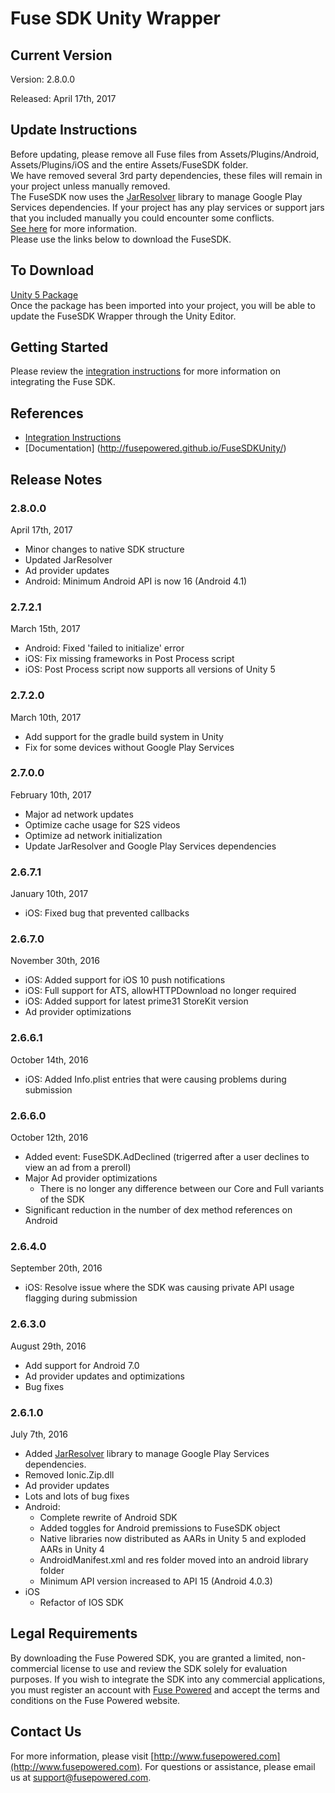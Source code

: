 # Fuse SDK Unity Wrapper

## Current Version

Version: 2.8.0.0

Released: April 17th, 2017

## Update Instructions
Before updating, please remove all Fuse files from Assets/Plugins/Android, Assets/Plugins/iOS and the entire Assets/FuseSDK folder.  
We have removed several 3rd party dependencies, these files will remain in your project unless manually removed.  
The FuseSDK now uses the [JarResolver](https://github.com/googlesamples/unity-jar-resolver) library to manage Google Play Services dependencies.
If your project has any play services or support jars that you included manually you could encounter some conflicts.  
[See here](https://wiki.fusepowered.com/index.php?title=Unity#Using_JarResolver) for more information.  
Please use the links below to download the FuseSDK.


## To Download
[Unity 5 Package](https://github.com/fusepowered/FuseSDKUnity/releases/download/v2.8.0.0/FuseUnitySDK-Unity5.unitypackage)  
Once the package has been imported into your project, you will be able to update the FuseSDK Wrapper through the Unity Editor.

## Getting Started

Please review the [integration instructions](https://wiki.fusepowered.com/index.php?title=Unity) for more information on integrating the Fuse SDK.

## References

* [Integration Instructions](https://wiki.fusepowered.com/index.php?title=Unity)
* [Documentation] (http://fusepowered.github.io/FuseSDKUnity/)

## Release Notes

### 2.8.0.0
April 17th, 2017
* Minor changes to native SDK structure
* Updated JarResolver
* Ad provider updates
* Android: Minimum Android API is now 16 (Android 4.1)

### 2.7.2.1
March 15th, 2017
* Android: Fixed 'failed to initialize' error
* iOS: Fix missing frameworks in Post Process script
* iOS: Post Process script now supports all versions of Unity 5

### 2.7.2.0
March 10th, 2017
* Add support for the gradle build system in Unity
* Fix for some devices without Google Play Services

### 2.7.0.0
February 10th, 2017
* Major ad network updates
* Optimize cache usage for S2S videos
* Optimize ad network initialization
* Update JarResolver and Google Play Services dependencies

### 2.6.7.1
January 10th, 2017
* iOS: Fixed bug that prevented callbacks

### 2.6.7.0
November 30th, 2016
* iOS: Added support for iOS 10 push notifications
* iOS: Full support for ATS, allowHTTPDownload no longer required
* iOS: Added support for latest prime31 StoreKit version
* Ad provider optimizations

### 2.6.6.1
October 14th, 2016
* iOS: Added Info.plist entries that were causing problems during submission

### 2.6.6.0
October 12th, 2016
* Added event: FuseSDK.AdDeclined (trigerred after a user declines to view an ad from a preroll)
* Major Ad provider optimizations
  * There is no longer any difference between our Core and Full variants of the SDK
* Significant reduction in the number of dex method references on Android

### 2.6.4.0
September 20th, 2016
* iOS: Resolve issue where the SDK was causing private API usage flagging during submission

### 2.6.3.0
August 29th, 2016
* Add support for Android 7.0
* Ad provider updates and optimizations
* Bug fixes

### 2.6.1.0
July 7th, 2016
* Added [JarResolver](https://wiki.fusepowered.com/index.php?title=Unity#Using_JarResolver) library to manage Google Play Services dependencies.
* Removed Ionic.Zip.dll
* Ad provider updates
* Lots and lots of bug fixes
* Android:
  * Complete rewrite of Android SDK
  * Added toggles for Android premissions to FuseSDK object
  * Native libraries now distributed as AARs in Unity 5 and exploded AARs in Unity 4
  * AndroidManifest.xml and res folder moved into an android library folder
  * Minimum API version increased to API 15 (Android 4.0.3)
* iOS
  * Refactor of IOS SDK


## Legal Requirements
By downloading the Fuse Powered SDK, you are granted a limited, non-commercial license to use and review the SDK solely for evaluation purposes.  If you wish to integrate the SDK into any commercial applications, you must register an account with [Fuse Powered](https://www.fusepowered.com) and accept the terms and conditions on the Fuse Powered website.

## Contact Us
For more information, please visit [http://www.fusepowered.com](http://www.fusepowered.com). For questions or assistance, please email us at [support@fusepowered.com](mailto:support@fusepowered.com).
